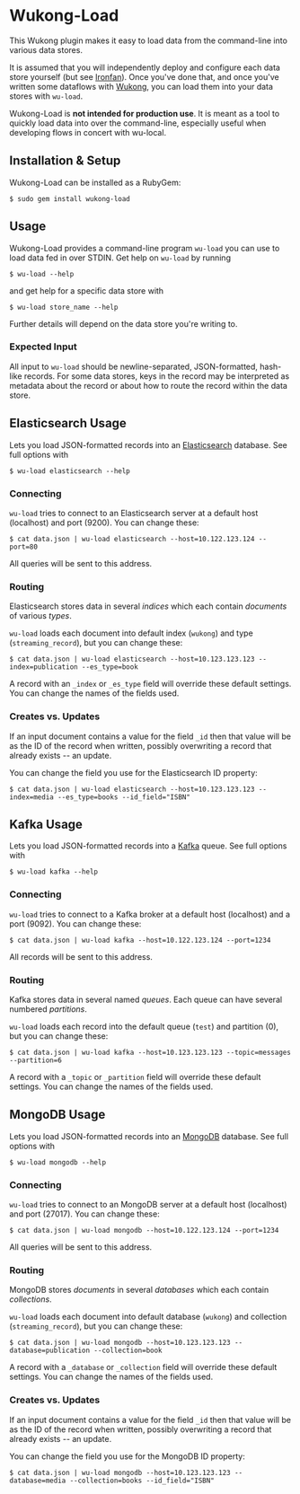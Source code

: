 # Wukong-Load

This Wukong plugin makes it easy to load data from the command-line
into various data stores.

It is assumed that you will independently deploy and configure each
data store yourself (but see
[Ironfan](http://github.com/infochimps-labs/ironfan)).  Once you've
done that, and once you've written some dataflows with
[Wukong](http://github.com/infochimps-labs/wukong/tree/3.0.0), you can
load them into your data stores with `wu-load`.

Wukong-Load is **not intended for production use**.  It is meant as a
tool to quickly load data into over the command-line, especially
useful when developing flows in concert with wu-local.

## Installation & Setup

Wukong-Load can be installed as a RubyGem:

```
$ sudo gem install wukong-load
```

## Usage

Wukong-Load provides a command-line program `wu-load` you can use to
load data fed in over STDIN.  Get help on `wu-load` by running

```
$ wu-load --help
```

and get help for a specific data store with

```
$ wu-load store_name --help
```

Further details will depend on the data store you're writing to.

### Expected Input

All input to `wu-load` should be newline-separated, JSON-formatted,
hash-like records.  For some data stores, keys in the record may be
interpreted as metadata about the record or about how to route the
record within the data store.

## Elasticsearch Usage

Lets you load JSON-formatted records into an
[Elasticsearch](http://www.elasticsearch.org) database.  See full
options with

```
$ wu-load elasticsearch --help
```

### Connecting

`wu-load` tries to connect to an Elasticsearch server at a default
host (localhost) and port (9200).  You can change these:

```
$ cat data.json | wu-load elasticsearch --host=10.122.123.124 --port=80
```

All queries will be sent to this address.

### Routing

Elasticsearch stores data in several *indices* which each contain
*documents* of various *types*.

`wu-load` loads each document into default index (`wukong`) and type
(`streaming_record`), but you can change these:

```
$ cat data.json | wu-load elasticsearch --host=10.123.123.123 --index=publication --es_type=book
```

A record with an `_index` or `_es_type` field will override these
default settings.  You can change the names of the fields used.

### Creates vs. Updates

If an input document contains a value for the field `_id` then that
value will be as the ID of the record when written, possibly
overwriting a record that already exists -- an update.

You can change the field you use for the Elasticsearch ID property:

```
$ cat data.json | wu-load elasticsearch --host=10.123.123.123 --index=media --es_type=books --id_field="ISBN"
```

## Kafka Usage

Lets you load JSON-formatted records into a
[Kafka](http://kafka.apache.org/) queue.  See full options with

```
$ wu-load kafka --help
```

### Connecting

`wu-load` tries to connect to a Kafka broker at a default host
(localhost) and a port (9092).  You can change these:

```
$ cat data.json | wu-load kafka --host=10.122.123.124 --port=1234
```

All records will be sent to this address.

### Routing

Kafka stores data in several named *queues*.  Each queue can have
several numbered *partitions*.

`wu-load` loads each record into the default queue (`test`) and
partition (0), but you can change these:

```
$ cat data.json | wu-load kafka --host=10.123.123.123 --topic=messages --partition=6
```

A record with a `_topic` or `_partition` field will override these
default settings.  You can change the names of the fields used.

## MongoDB Usage

Lets you load JSON-formatted records into an
[MongoDB](http://www.mongodb.org) database.  See full options with

```
$ wu-load mongodb --help
```

### Connecting

`wu-load` tries to connect to an MongoDB server at a default host
(localhost) and port (27017).  You can change these:

```
$ cat data.json | wu-load mongodb --host=10.122.123.124 --port=1234
```

All queries will be sent to this address.

### Routing

MongoDB stores *documents* in several *databases* which each contain
*collections*.

`wu-load` loads each document into default database (`wukong`) and
collection (`streaming_record`), but you can change these:

```
$ cat data.json | wu-load mongodb --host=10.123.123.123 --database=publication --collection=book
```

A record with a `_database` or `_collection` field will override these
default settings.  You can change the names of the fields used.

### Creates vs. Updates

If an input document contains a value for the field `_id` then that
value will be as the ID of the record when written, possibly
overwriting a record that already exists -- an update.

You can change the field you use for the MongoDB ID property:

```
$ cat data.json | wu-load mongodb --host=10.123.123.123 --database=media --collection=books --id_field="ISBN"
```
